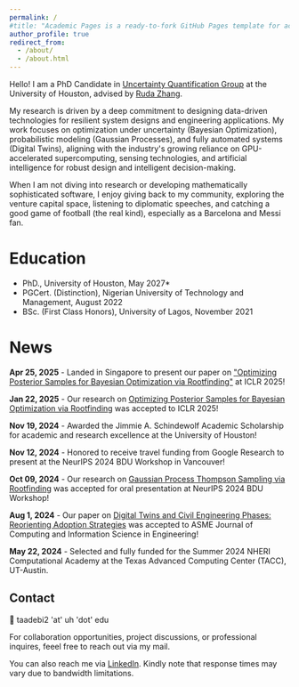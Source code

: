 ```yaml
---
permalink: /
#title: "Academic Pages is a ready-to-fork GitHub Pages template for academic personal websites"
author_profile: true
redirect_from: 
  - /about/
  - /about.html
---
```


Hello! I am a PhD Candidate in [Uncertainty Quantification Group](https://uq.uh.edu/) at the University of Houston, advised by [Ruda Zhang](https://www.cive.uh.edu/faculty/zhang-ruda). 

My research is driven by a deep commitment to designing data-driven technologies for resilient system designs and engineering applications. My work focuses on optimization under uncertainty (Bayesian Optimization), probabilistic modeling (Gaussian Processes), and fully automated systems (Digital Twins), aligning with the industry's growing reliance on GPU-accelerated supercomputing, sensing technologies, and artificial intelligence for robust design and intelligent decision-making.

When I am not diving into research or developing mathematically sophisticated software, I enjoy giving back to my community, exploring the venture capital space, listening to diplomatic speeches, and catching a good game of football (the real kind), especially as a Barcelona and Messi fan.

Education
===========
- PhD., University of Houston, May 2027*
- PGCert. (Distinction), Nigerian University of Technology and Management, August 2022
- BSc. (First Class Honors), University of Lagos, November 2021

News
======
**Apr 25, 2025** - Landed in Singapore to present our paper on ["Optimizing Posterior Samples for Bayesian Optimization via Rootfinding"](https://iclr.cc/virtual/2025/poster/30191) at ICLR 2025!  

**Jan 22, 2025** - Our research on [Optimizing Posterior Samples for Bayesian Optimization via Rootfinding](https://openreview.net/pdf?id=IpRLTVblaV) was accepted to ICLR 2025!

**Nov 19, 2024** - Awarded the Jimmie A. Schindewolf Academic Scholarship for academic and research excellence at the University of Houston!

**Nov 12, 2024** - Honored to receive travel funding from Google Research to present at the NeurIPS 2024 BDU Workshop in Vancouver!

**Oct 09, 2024** - Our research on [Gaussian Process Thompson Sampling via Rootfinding](openreview.net/pdf?id=IpRLTVblaV) was accepted for oral presentation at NeurIPS 2024 BDU Workshop!

**Aug 1, 2024** - Our paper on [Digital Twins and Civil Engineering Phases: Reorienting Adoption Strategies](https://asmedigitalcollection.asme.org/computingengineering/article/24/10/100801/1202057/Digital-Twins-and-Civil-Engineering-Phases?searchresult=1) was accepted to ASME Journal of Computing and Information Science in Engineering!

**May 22, 2024** - Selected and fully funded for the Summer 2024 NHERI Computational Academy at the Texas Advanced Computing Center (TACC), UT-Austin.

Contact
---------
:email: taadebi2 'at' uh 'dot' edu

For collaboration opportunities, project discussions, or professional inquires, feeel free to reach out via my mail. 

You can also reach me via [LinkedIn](https://www.linkedin.com/in/taiwo-adebiyi-055750174/). Kindly note that response times may vary due to bandwidth limitations.
